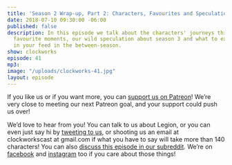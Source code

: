 ```yaml
---
title: 'Season 2 Wrap-up, Part 2: Characters, Favourites and Speculation'
date: 2018-07-10 09:30:00 -06:00
published: false
description: In this episode we talk about the characters' journeys this season, our
  favourite moments, our wild speculation about season 3 and what to expect to see
  in your feed in the between-season.
show: clockworks
episode: 41
mp3: 
image: "/uploads/clockworks-41.jpg"
layout: episode
---
```


If you like us or if you want more, you can [support us on Patreon](https://www.patreon.com/clockworkscast)! We’re very close to meeting our next Patreon goal, and your support could push us over!

We’d love to hear from you! You can talk to us about Legion, or you can even just say hi by [tweeting to us](http://www.twitter.com/clockworkscast), or shooting us an email at clockworkscast at gmail.com if what you have to say will take more than 140 characters! You can also [discuss this episode in our subreddit](https://www.reddit.com/r/Goodstuff_fm/). We’re on [facebook](http://facebook.com/clockworkscast) and [instagram](https://www.instagram.com/clockworkscast) too if you care about those things!
